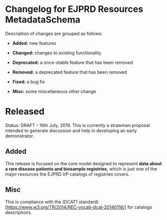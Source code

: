 # Changelog for EJPRD Resources MetadataSchema

Description of changes are grouped as follows:

* **Added:** new features

* **Changed:** changes to existing functionality

* **Deprecated:** a once-stable feature that has been removed

* **Removed:** a deprecated feature that has been removed

* **Fixed:** a bug fix

* **Misc:** some miscellaneous other change



# Released
Status: DRAFT - 16th July, 2019. This is currently a strawman proposal intended to generate discussion and help in developing an early demonstrator.


## Added
This release is focused on the core model designed to represent **data about a rare disease patients and biosample registries**, which is just one of the major resources the EJPRD VP catalogs of registries covers.

## Misc

This is compliance with the  (DCAT1 standard)[https://www.w3.org/TR/2014/REC-vocab-dcat-20140116/] for catalogs descriptions.

